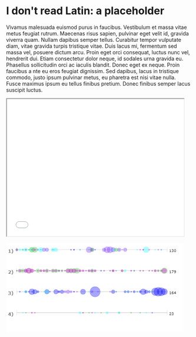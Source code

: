 # I don't read Latin: a placeholder
Vivamus malesuada euismod purus in faucibus. Vestibulum et massa vitae metus feugiat rutrum. 
Maecenas risus sapien, pulvinar eget velit id, gravida viverra quam. Nullam dapibus semper tellus. 
Curabitur tempor vulputate diam, vitae gravida turpis tristique vitae. Duis lacus mi, fermentum sed massa vel, 
posuere dictum arcu. Proin eget orci consequat, luctus nunc vel, hendrerit dui. Etiam consectetur dolor neque, 
id sodales urna gravida eu. Phasellus sollicitudin orci ac iaculis blandit. Donec eget ex neque. Proin faucibus a
nte eu eros feugiat dignissim. Sed dapibus, lacus in tristique commodo, justo ipsum pulvinar metus, eu pharetra 
est nisi vitae nulla. 
Fusce maximus ipsum eu tellus finibus pretium. Donec finibus semper lacus suscipit luctus. 


<iframe style='width: 481px; height: 372px;' src='//voyant-tools.org/tool/Cirrus/?corpus=a4422e5c2a937f8fbc71404f6cf5357b'></iframe>


![](images/download.png)
